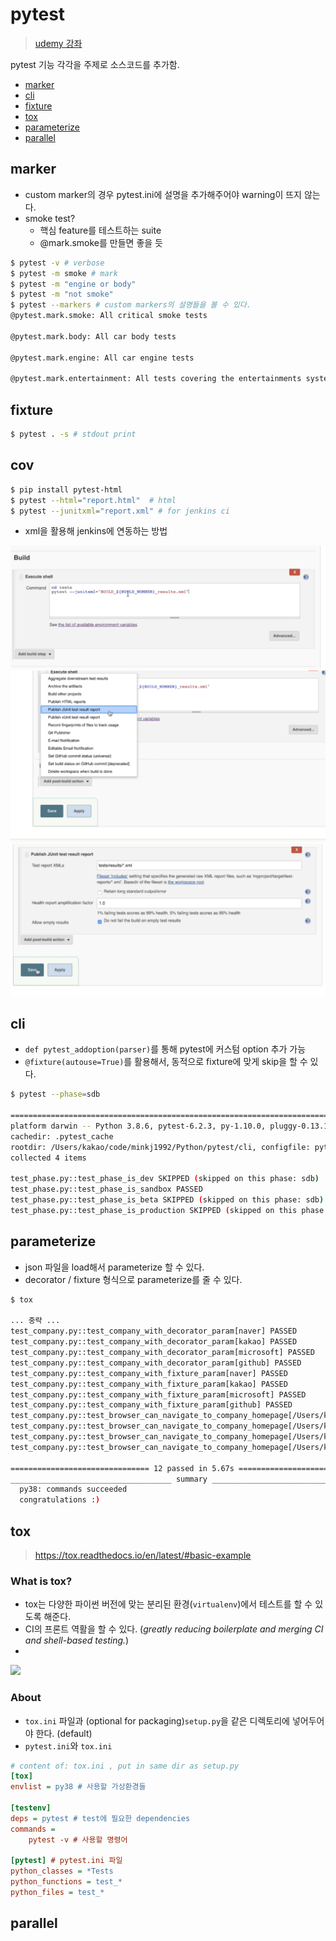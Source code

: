 # pytest
> [udemy 강좌](https://www.udemy.com/course/elegant-automation-frameworks-with-python-and-pytest)

pytest 기능 각각을 주제로 소스코드를 추가함.

- [marker](./mark)
- [cli](./cli)
- [fixture](./fixture)
- [tox](./tox-example)
- [parameterize](./parameterize)
- [parallel](./parallel)

## marker

- custom marker의 경우 pytest.ini에 설명을 추가해주어야 warning이 뜨지 않는다.
- smoke test?
  - 핵심 feature를 테스트하는 suite
  - @mark.smoke를 만들면 좋을 듯

```bash
$ pytest -v # verbose
$ pytest -m smoke # mark
$ pytest -m "engine or body"
$ pytest -m "not smoke"
$ pytest --markers # custom markers의 설명들을 볼 수 있다.
@pytest.mark.smoke: All critical smoke tests

@pytest.mark.body: All car body tests

@pytest.mark.engine: All car engine tests

@pytest.mark.entertainment: All tests covering the entertainments system
```

## fixture

```bash
$ pytest . -s # stdout print
```

## cov

```bash
$ pip install pytest-html
$ pytest --html="report.html"  # html
$ pytest --junitxml="report.xml" # for jenkins ci
```

- xml을 활용해 jenkins에 연동하는 방법

![](./assets/1.png)
![](./assets/2.png)
![](./assets/3.png)

## cli
- `def pytest_addoption(parser)`를 통해 pytest에 커스텀 option 추가 가능
- `@fixture(autouse=True)`를 활용해서, 동적으로 fixture에 맞게 skip을 할 수 있다.

```bash
$ pytest --phase=sdb

===================================================================================== test session starts ======================================================================================
platform darwin -- Python 3.8.6, pytest-6.2.3, py-1.10.0, pluggy-0.13.1 -- /Users/kakao/.pyenv/versions/3.8.6/bin/python3.8
cachedir: .pytest_cache
rootdir: /Users/kakao/code/minkj1992/Python/pytest/cli, configfile: pytest.ini
collected 4 items                                                                                                                                                                              

test_phase.py::test_phase_is_dev SKIPPED (skipped on this phase: sdb)
test_phase.py::test_phase_is_sandbox PASSED
test_phase.py::test_phase_is_beta SKIPPED (skipped on this phase: sdb)
test_phase.py::test_phase_is_production SKIPPED (skipped on this phase: sdb)
```

## parameterize
- json 파일을 load해서 parameterize 할 수 있다.
- decorator / fixture 형식으로 parameterize를 줄 수 있다.
```bash
$ tox

... 중략 ...
test_company.py::test_company_with_decorator_param[naver] PASSED           [  8%]
test_company.py::test_company_with_decorator_param[kakao] PASSED           [ 16%]
test_company.py::test_company_with_decorator_param[microsoft] PASSED       [ 25%]
test_company.py::test_company_with_decorator_param[github] PASSED          [ 33%]
test_company.py::test_company_with_fixture_param[naver] PASSED             [ 41%]
test_company.py::test_company_with_fixture_param[kakao] PASSED             [ 50%]
test_company.py::test_company_with_fixture_param[microsoft] PASSED         [ 58%]
test_company.py::test_company_with_fixture_param[github] PASSED            [ 66%]
test_company.py::test_browser_can_navigate_to_company_homepage[/Users/kakao/.wdm/drivers/chromedriver/mac64/93.0.4577.63/chromedriver-naver] PASSED [ 75%]
test_company.py::test_browser_can_navigate_to_company_homepage[/Users/kakao/.wdm/drivers/chromedriver/mac64/93.0.4577.63/chromedriver-kakao] PASSED [ 83%]
test_company.py::test_browser_can_navigate_to_company_homepage[/Users/kakao/.wdm/drivers/chromedriver/mac64/93.0.4577.63/chromedriver-microsoft] PASSED [ 91%]
test_company.py::test_browser_can_navigate_to_company_homepage[/Users/kakao/.wdm/drivers/chromedriver/mac64/93.0.4577.63/chromedriver-github] PASSED [100%]

=============================== 12 passed in 5.67s ===============================
____________________________________ summary _____________________________________
  py38: commands succeeded
  congratulations :)
```

## tox
> https://tox.readthedocs.io/en/latest/#basic-example
### What is tox?
- tox는 다양한 파이썬 버전에 맞는 분리된 환경(`virtualenv`)에서 테스트를 할 수 있도록 해준다.
- CI의 프론트 역활을 할 수 있다. (*greatly reducing boilerplate and merging CI and shell-based testing.*)
- 
![](https://tox.readthedocs.io/en/latest/_images/tox_flow.png)

### About
- `tox.ini` 파일과 (optional for packaging)`setup.py`을 같은 디렉토리에 넣어두어야 한다. (default)
- `pytest.ini`와 `tox.ini`


```ini
# content of: tox.ini , put in same dir as setup.py
[tox]
envlist = py38 # 사용할 가상환경들

[testenv]
deps = pytest # test에 필요한 dependencies
commands = 
    pytest -v # 사용할 명령어

[pytest] # pytest.ini 파일
python_classes = *Tests
python_functions = test_*
python_files = test_*
```

## parallel

